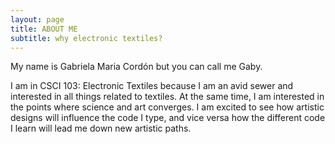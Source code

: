```yaml
---
layout: page
title: ABOUT ME
subtitle: why electronic textiles?
---
```


My name is Gabriela Maria Cordón but you can call me Gaby. 

I am in CSCI 103: Electronic Textiles because I am an avid sewer and interested in all things related to textiles. At the same time, I am interested in the points where science and art converges. I am excited to see how artistic designs will influence the code I type, and vice versa how the different code I learn will lead me down new artistic paths. 
